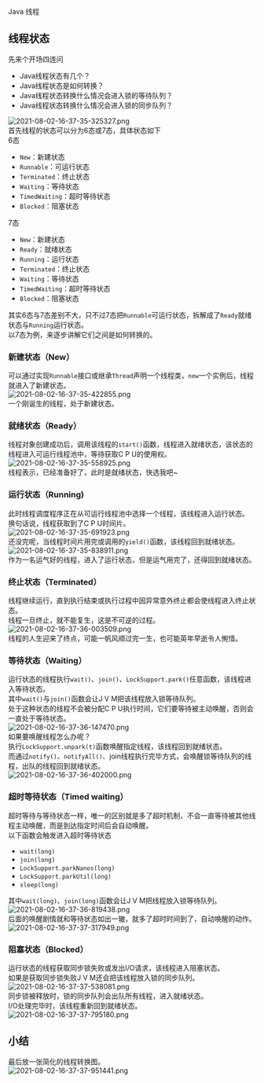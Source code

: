 Java 线程
<a name="TM5z7"></a>
## 线程状态
先来个开场四连问

- Java线程状态有几个？
- Java线程状态是如何转换？
- Java线程状态转换什么情况会进入锁的等待队列？
- Java线程状态转换什么情况会进入锁的同步队列？

![2021-08-02-16-37-35-325327.png](https://cdn.nlark.com/yuque/0/2021/png/396745/1627893489219-8581676e-991d-4414-898c-4ce79a6ec185.png#clientId=u3b9ab9f3-19fb-4&from=ui&id=u901b3725&originHeight=470&originWidth=687&originalType=binary&ratio=1&size=182522&status=done&style=shadow&taskId=u48a1bad0-54d4-4ae7-820e-ca9d45898fe)<br />首先线程的状态可以分为6态或7态，具体状态如下<br />6态

- `New`：新建状态
- `Runnable`：可运行状态
- `Terminated`：终止状态
- `Waiting`：等待状态
- `TimedWaiting`：超时等待状态
- `Blocked`：阻塞状态

7态

- `New`：新建状态
- `Ready`：就绪状态
- `Running`：运行状态
- `Terminated`：终止状态
- `Waiting`：等待状态
- `TimedWaiting`：超时等待状态
- `Blocked`：阻塞状态

其实6态与7态差别不大，只不过7态把`Runnable`可运行状态，拆解成了`Ready`就绪状态与`Running`运行状态。<br />以7态为例，来逐步讲解它们之间是如何转换的。
<a name="wHi94"></a>
### 新建状态（New）
可以通过实现`Runnable`接口或继承`Thread`声明一个线程类，`new`一个实例后，线程就进入了新建状态。<br />![2021-08-02-16-37-35-422855.png](https://cdn.nlark.com/yuque/0/2021/png/396745/1627893515383-dd0fda0b-e043-49c5-9bee-adea6a7c5f02.png#clientId=u3b9ab9f3-19fb-4&from=ui&id=u992809d2&originHeight=361&originWidth=611&originalType=binary&ratio=1&size=32347&status=done&style=shadow&taskId=ub30ed095-4829-4d8e-adb6-6394459a72a)<br />一个刚诞生的线程，处于新建状态。
<a name="QdV0A"></a>
### 就绪状态（Ready）
线程对象创建成功后，调用该线程的`start()`函数，线程进入就绪状态，该状态的线程进入可运行线程池中，等待获取C P U的使用权。<br />![2021-08-02-16-37-35-558925.png](https://cdn.nlark.com/yuque/0/2021/png/396745/1627893525635-fb7cbb76-5539-4557-9dbc-1bf401a82e96.png#clientId=u3b9ab9f3-19fb-4&from=ui&id=uc5ddc3c1&originHeight=426&originWidth=1069&originalType=binary&ratio=1&size=128466&status=done&style=shadow&taskId=u6faaeb9c-f8f9-4688-9922-1eefdcb7cf1)<br />线程表示，已经准备好了，此时是就绪状态，快选我吧~
<a name="kMbqB"></a>
### 运行状态（Running)
此时线程调度程序正在从可运行线程池中选择一个线程，该线程进入运行状态。<br />换句话说，线程获取到了C P U时间片。<br />![2021-08-02-16-37-35-691923.png](https://cdn.nlark.com/yuque/0/2021/png/396745/1627893535652-53ce9bd0-449f-46ec-82ef-001067ba48d8.png#clientId=u3b9ab9f3-19fb-4&from=ui&id=u004a0aa2&originHeight=352&originWidth=1080&originalType=binary&ratio=1&size=133138&status=done&style=shadow&taskId=u704ac585-639a-4a20-82f8-4419af7e9f6)<br />还没完呢，当线程时间片用完或调用的`yield()`函数，该线程回到就绪状态。<br />![2021-08-02-16-37-35-838911.png](https://cdn.nlark.com/yuque/0/2021/png/396745/1627893545025-590a81d6-f675-469a-8b97-d00378095159.png#clientId=u3b9ab9f3-19fb-4&from=ui&id=u4ae599c2&originHeight=402&originWidth=1080&originalType=binary&ratio=1&size=156995&status=done&style=none&taskId=uf8092738-b70f-4b72-834d-b112b2b31fb)<br />作为一名运气好的线程，进入了运行状态，但是运气用完了，还得回到就绪状态。
<a name="FSzvk"></a>
### 终止状态（Terminated）
线程继续运行，直到执行结束或执行过程中因异常意外终止都会使线程进入终止状态。<br />线程一旦终止，就不能复生，这是不可逆的过程。<br />![2021-08-02-16-37-36-003509.png](https://cdn.nlark.com/yuque/0/2021/png/396745/1627893581001-9c38f2ef-ee8c-47bc-ad34-8dd98f9d8171.png#clientId=u3b9ab9f3-19fb-4&from=ui&id=ud3eceb05&originHeight=318&originWidth=1080&originalType=binary&ratio=1&size=120484&status=done&style=shadow&taskId=ud8753901-cfc4-4bb2-8e01-412b3260e06)<br />线程的人生迎来了终点，可能一帆风顺过完一生，也可能英年早逝令人惋惜。
<a name="xMXMu"></a>
### 等待状态（Waiting）
运行状态的线程执行`wait()`、`join()`、`LockSupport.park()`任意函数，该线程进入等待状态。<br />其中`wait()`与`join()`函数会让J V M把该线程放入锁等待队列。<br />处于这种状态的线程不会被分配C P U执行时间，它们要等待被主动唤醒，否则会一直处于等待状态。<br />![2021-08-02-16-37-36-147470.png](https://cdn.nlark.com/yuque/0/2021/png/396745/1627893594388-bafff251-7a68-49b2-8a80-68945b131df6.png#clientId=u3b9ab9f3-19fb-4&from=ui&id=u27b71163&originHeight=659&originWidth=1080&originalType=binary&ratio=1&size=168813&status=done&style=shadow&taskId=udd382608-6f88-471c-be24-6bd2d000165)<br />如果要唤醒线程怎么办呢？<br />执行`LockSupport.unpark(t)`函数唤醒指定线程，该线程回到就绪状态。<br />而通过`notify()`、`notifyAll()`、join线程执行完毕方式，会唤醒锁等待队列的线程，出队的线程回到就绪状态。<br />![2021-08-02-16-37-36-402000.png](https://cdn.nlark.com/yuque/0/2021/png/396745/1627893608379-747adeb1-57a6-48a6-adef-2c99534d35e6.png#clientId=u3b9ab9f3-19fb-4&from=ui&id=u9d07c0ea&originHeight=700&originWidth=1080&originalType=binary&ratio=1&size=189187&status=done&style=shadow&taskId=u04fe9393-41f9-4e77-a115-8e6c1ade246)
<a name="dDTdi"></a>
### 超时等待状态（Timed waiting）
超时等待与等待状态一样，唯一的区别就是多了超时机制，不会一直等待被其他线程主动唤醒，而是到达指定时间后会自动唤醒。<br />以下函数会触发进入超时等待状态

- `wait(long)`
- `join(long)`
- `LockSupport.parkNanos(long)`
- `LockSupport.parkUtil(long)`
- `sleep(long)`

其中`wait(long)`、`join(long)`函数会让J V M把线程放入锁等待队列。<br />![2021-08-02-16-37-36-819438.png](https://cdn.nlark.com/yuque/0/2021/png/396745/1627893633168-fefd81c9-d729-4ede-970f-b5bb80f76560.png#clientId=u3b9ab9f3-19fb-4&from=ui&id=u20e887c6&originHeight=778&originWidth=1080&originalType=binary&ratio=1&size=214766&status=done&style=shadow&taskId=u687d2526-0b5c-4300-9e2f-54c2256ec07)<br />后面的唤醒剧情就和等待状态如出一辙，就多了超时时间到了，自动唤醒的动作。<br />![2021-08-02-16-37-37-317949.png](https://cdn.nlark.com/yuque/0/2021/png/396745/1627893648946-baa4f4f3-5d02-4210-95d5-f5ab9ee89960.png#clientId=u3b9ab9f3-19fb-4&from=ui&id=ufc4c9f5b&originHeight=802&originWidth=1080&originalType=binary&ratio=1&size=248799&status=done&style=shadow&taskId=u6c2cea94-b501-423f-b071-a64efb8c49f)
<a name="FfoPX"></a>
### 阻塞状态（Blocked）
运行状态的线程获取同步锁失败或发出I/O请求，该线程进入阻塞状态。<br />如果是获取同步锁失败J V M还会把该线程放入锁的同步队列。<br />![2021-08-02-16-37-37-538081.png](https://cdn.nlark.com/yuque/0/2021/png/396745/1627893660458-9b89674e-0ec9-4244-b819-5c2085b4e79c.png#clientId=u3b9ab9f3-19fb-4&from=ui&id=u8c04cd58&originHeight=805&originWidth=1080&originalType=binary&ratio=1&size=301510&status=done&style=shadow&taskId=ua0cfbc76-ce65-4751-a446-37ed3597582)<br />同步锁被释放时，锁的同步队列会出队所有线程，进入就绪状态。<br />I/O处理完毕时，该线程重新回到就绪状态。<br />![2021-08-02-16-37-37-795180.png](https://cdn.nlark.com/yuque/0/2021/png/396745/1627893673855-ece8c3b6-710f-4634-bd18-932651f5bb67.png#clientId=u3b9ab9f3-19fb-4&from=ui&id=ua20d540b&originHeight=867&originWidth=1080&originalType=binary&ratio=1&size=318744&status=done&style=shadow&taskId=u2054f1a7-9d32-40f4-af6b-a7e49f12493)
<a name="pxNkT"></a>
## 小结
最后放一张简化的线程转换图。<br />![2021-08-02-16-37-37-951441.png](https://cdn.nlark.com/yuque/0/2021/png/396745/1627893683226-c8e78e02-2e65-47c1-8868-c093e3d517d7.png#clientId=u3b9ab9f3-19fb-4&from=ui&id=u91c99eff&originHeight=445&originWidth=971&originalType=binary&ratio=1&size=156034&status=done&style=shadow&taskId=u54f2a1a4-0168-474d-bb25-fed3122c48d)

